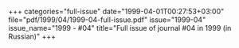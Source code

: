 +++
categories="full-issue"
date="1999-04-01T00:27:53+03:00"
file="pdf/1999/04/1999-04-full-issue.pdf"
issue="1999-04"
issue_name="1999 - #04"
title="Full issue of journal #04 in 1999 (in Russian)"
+++